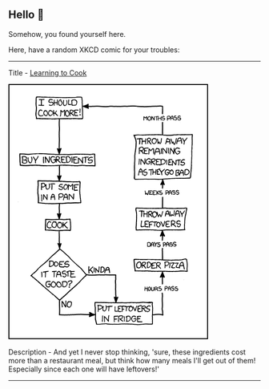 ## Hello 👀

Somehow, you found yourself here.

Here, have a random XKCD comic for your troubles:

-----------------------------------

Title - [Learning to Cook](https://xkcd.com/854)

![Learning to Cook](./random_comic.png)

Description - And yet I never stop thinking, 'sure, these ingredients cost more than a restaurant meal, but think how many meals I'll get out of them! Especially since each one will have leftovers!'

-----------------------------------